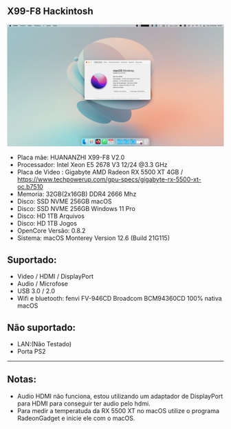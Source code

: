 ## X99-F8 Hackintosh

![Screenshot](https://github.com/marcello0201/X99-F8-Hackintosh-Monterey/blob/main/imagem/Monterey%20on%20X99-F8.png)

- Placa mãe: HUANANZHI X99-F8 V2.0
- Processador: Intel Xeon E5 2678 V3 12/24 @3.3 GHz
- Placa de Video : Gigabyte AMD Radeon RX 5500 XT 4GB / 
    https://www.techpowerup.com/gpu-specs/gigabyte-rx-5500-xt-oc.b7510
- Memoria: 32GB(2x16GB) DDR4 2666 Mhz
- Disco: SSD NVME 256GB macOS
- Disco: SSD NVME 256GB Windows 11 Pro
- Disco: HD 1TB Arquivos
- Disco: HD 1TB Jogos
- OpenCore Versão: 0.8.2 
- Sistema:  macOS Monterey Version 12.6 (Build 21G115)

## Suportado:

- Video / HDMI / DisplayPort
- Audio / Microfose
- USB 3.0 / 2.0
- Wifi e bluetooth: fenvi FV-946CD Broadcom BCM94360CD 100% nativa macOS

## Não suportado:

- LAN:(Não Testado)
- Porta PS2 



-------------------
## Notas:
- Audio HDMI não funciona, estou utilizando um adaptador de DisplayPort para HDMI para conseguir ter audio pelo hdmi.
- Para medir a temperatuda da RX 5500 XT no macOS utilize o programa RadeonGadget e inicie ele com o macOS.
